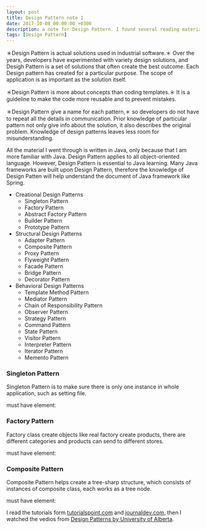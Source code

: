 ```yaml
---
layout: post
title: Design Pattern note 1
date: 2017-10-08 00:00:00 +0300
description: a note for Design Pattern. I found several reading materials on the internet and a course on Coursera. Here is what I learned. # Add post description (optional)
tags: [Design Pattern]
---
```



＊Design Pattern is actual solutions used in industrial software.＊ Over the years, developers have experimented with variety design solutions, and Desigh Pattern is a set of solutions that often create the best outcome. Each Design pattern has created for a particular purpose. The scope of application is as important as the solution itself.

＊Design Pattern is more about concepts than coding templates.＊ It is a guideline to make the code more reusable and to prevent mistakes.

＊Design Pattern give a name for each pattern,＊ so developers do not have to repeat all the details in communication. Prior knowledge of particular pattern not only give info about the solution, it also describes the original problem. Knowledge of design patterns leaves less room for misunderstanding. 

All the material I went through is written in Java, only because that I am more familiar with Java. Design Pattern applies to all object-oriented language. However, Design Pattern is essential to Java learning. Many Java frameworks are built upon Design Pattern, therefore the knowledge of Design Patten will help understand the document of Java framework like Spring. 

* Creational Design Patterns
	* Singleton Pattern
	* Factory Pattern
	* Abstract Factory Pattern
	* Builder Pattern
	* Prototype Pattern
* Structural Design Patterns
	* Adapter Pattern
	* Composite Pattern
	* Proxy Pattern
	* Flyweight Pattern
	* Facade Pattern
	* Bridge Pattern
	* Decorator Pattern
* Behavioral Design Patterns
	* Template Method Pattern
	* Mediator Pattern
	* Chain of Responsibility Pattern
	* Observer Pattern
	* Strategy Pattern
	* Command Pattern
	* State Pattern
	* Visitor Pattern
	* Interpreter Pattern
	* Iterator Pattern
	* Memento Pattern

### Singleton Pattern

Singleton Pattern is to make sure there is only one instance in whole application, such as setting file. 

must have element:

### Factory Pattern

Factory class create objects like real factory create products, there are different categories and products can send to different stores.

must have element:

### Composite Pattern

Composite Pattern helps create a tree-sharp structure, which consists of instances of composite class, each works as a tree node.

must have element: 


I read the tutorials form [tutorialspoint.com](https://www.tutorialspoint.com/design_pattern/) and [journaldev.com](https://www.journaldev.com/1827/java-design-patterns-example-tutorial), then I watched the vedios from [Design Patterns
by University of Alberta](https://www.coursera.org/learn/design-patterns/home/welcome).


